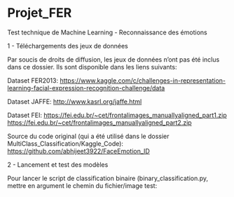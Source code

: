 # Projet_FER

Test technique de Machine Learning - Reconnaissance des émotions

1 - Téléchargements des jeux de données

Par soucis de droits de diffusion, les jeux de données n’ont pas été inclus dans ce dossier. Ils sont disponible dans les liens suivants:

Dataset FER2013: https://www.kaggle.com/c/challenges-in-representation-learning-facial-expression-recognition-challenge/data

Dataset JAFFE: http://www.kasrl.org/jaffe.html

Dataset FEI: 
https://fei.edu.br/~cet/frontalimages_manuallyaligned_part1.zip
https://fei.edu.br/~cet/frontalimages_manuallyaligned_part2.zip

Source du code original (qui a été utilisé dans le dossier MultiClass_Classification/Kaggle_Code):
https://github.com/abhijeet3922/FaceEmotion_ID

2 - Lancement et test des modèles

Pour lancer le script de classification binaire (binary_classification.py, mettre en argument le chemin du fichier/image test:
